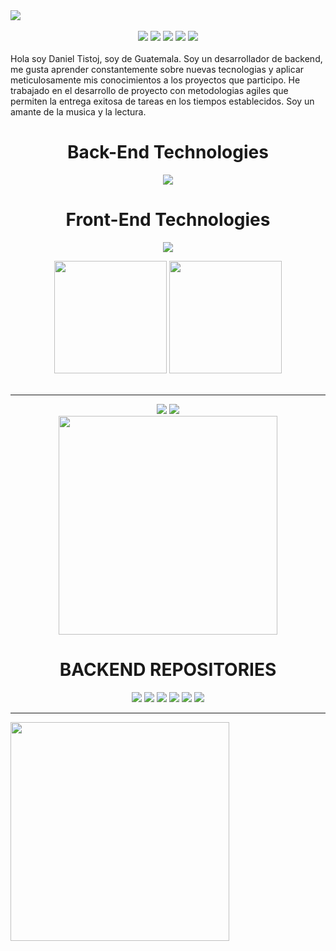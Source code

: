 <div>
<img  src="https://user-images.githubusercontent.com/42653664/190973788-29fe7fb3-9b5b-4ffd-93b4-4b8cf5384be8.png"/>
</div>
<br>
<div align="center">
<div>
   <a href = "mailto:josetisrey@gmail.com"><img src="https://img.shields.io/badge/-Gmail-%23333?style=for-the-badge&logo=gmail&logoColor=white"           target="_blank"></a>
  <a href="https://www.linkedin.com/in/daniel-tistoj-315661223" target="_blank"><img src="https://img.shields.io/badge/-LinkedIn-%230077B5?style=for-the-badge&logo=linkedin&logoColor=white" target="_blank"></a> 
    <a href="https://www.instagram.com/danieltistoj_/" target="_blank"><img src="https://img.shields.io/badge/-Instagram-%23E4405F?style=for-the-badge&logo=instagram&logoColor=white" target="_blank"></a>
   <a href="https://discord.gg/9KP5ufNs" target="_blank"><img src="https://img.shields.io/badge/Discord-7289DA?style=for-the-badge&logo=discord&logoColor=white" target="_blank"></a> 
   <a href="https://www.facebook.com/jose.tistoj.10/" target="_blank"><img src="https://img.shields.io/badge/Facebook-1877F2?style=for-the-badge&logo=facebook&logoColor=white"></a> 
 </div>
</div>
<br>
Hola soy Daniel Tistoj, soy de Guatemala. Soy un desarrollador de backend, me gusta aprender constantemente sobre nuevas tecnologias y aplicar meticulosamente mis conocimientos a los proyectos que participo. He trabajado en el desarrollo de proyecto con metodologias agiles que permiten la entrega exitosa de tareas en los tiempos establecidos. Soy un amante de la musica y la lectura. 
  <div align="center" >
 <h1>Back-End Technologies</h1>
 </div>
 <p align="center">
  <a href="https://skillicons.dev">
    <img   src="https://skillicons.dev/icons?i=java,python,js,nodejs,express,mysql,mongo" />
  </a>
</p>

 <div align="center" >
 <h1>Front-End Technologies</h1>
 </div>
 <p align="center">
  <a href="https://skillicons.dev">
    <img   src="https://skillicons.dev/icons?i=html,css" />
  </a>
</p>
 
<div align="center">
<img  height="180em"  src="https://github-readme-stats.vercel.app/api?username=danieltistoj&theme=dark&show_icons=true"/>
<img  height="180em" src="https://github-readme-stats.vercel.app/api/top-langs/?username=danieltistoj&layout=compact&theme=dark"/>
</div>
 <br>
 
 </div>
 <hr>
  <div height = "350em" align="center">
   <img  src="http://github-profile-summary-cards.vercel.app/api/cards/repos-per-language?username=danieltistoj&theme=github_dark"/> 
   <img  src="http://github-profile-summary-cards.vercel.app/api/cards/most-commit-language?username=danieltistoj&theme=github_dark"/> 
  </div>
   <div align ="center"><img height = "350em" src="https://user-images.githubusercontent.com/42653664/190078487-6d0bdf94-b3b9-4e3e-817c-a337a16e08aa.gif"/></div>
  
 <div align="center" >
 <h1>BACKEND REPOSITORIES</h1>
 </div>
 <div align="center">
 <a  href="https://github.com/danieltistoj/atenea-servicio"><img src="https://github-readme-stats.vercel.app/api/pin/?username=danieltistoj&repo=atenea-servicio&theme=dark"/></a>
 <a href="https://github.com/danieltistoj/backend-product-code"><img src="https://github-readme-stats.vercel.app/api/pin/?username=danieltistoj&repo=backend-product-code&theme=dark"/></a>
  <a href="https://github.com/danieltistoj/spotify_analisis"><img src="https://github-readme-stats.vercel.app/api/pin/?username=danieltistoj&repo=spotify_analisis&theme=dark"/></a>
   <a href="https://github.com/danieltistoj/ProyectoBD"><img src="https://github-readme-stats.vercel.app/api/pin/?username=danieltistoj&repo=ProyectoBD&theme=dark"/></a>
  <a href="https://github.com/danieltistoj/Proyecto_SO2"><img src="https://github-readme-stats.vercel.app/api/pin/?username=danieltistoj&repo=Proyecto_SO2&theme=dark"/></a>
    <a href="https://github.com/danieltistoj/Ejercicio-python"><img src="https://github-readme-stats.vercel.app/api/pin/?username=danieltistoj&repo=Ejercicio-python&theme=dark"/></a>
</div>
 <hr>
<div align="center" style= "display: flex; align-items: flex-end;">
  <img height = "350em" src="http://github-profile-summary-cards.vercel.app/api/cards/profile-details?username=danieltistoj&theme=github_dark"/>
</div>
